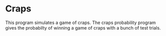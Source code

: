 # Craps
This program simulates a game of craps. The craps probability program gives the probabilty of winning a game of craps with a bunch of test trials.
